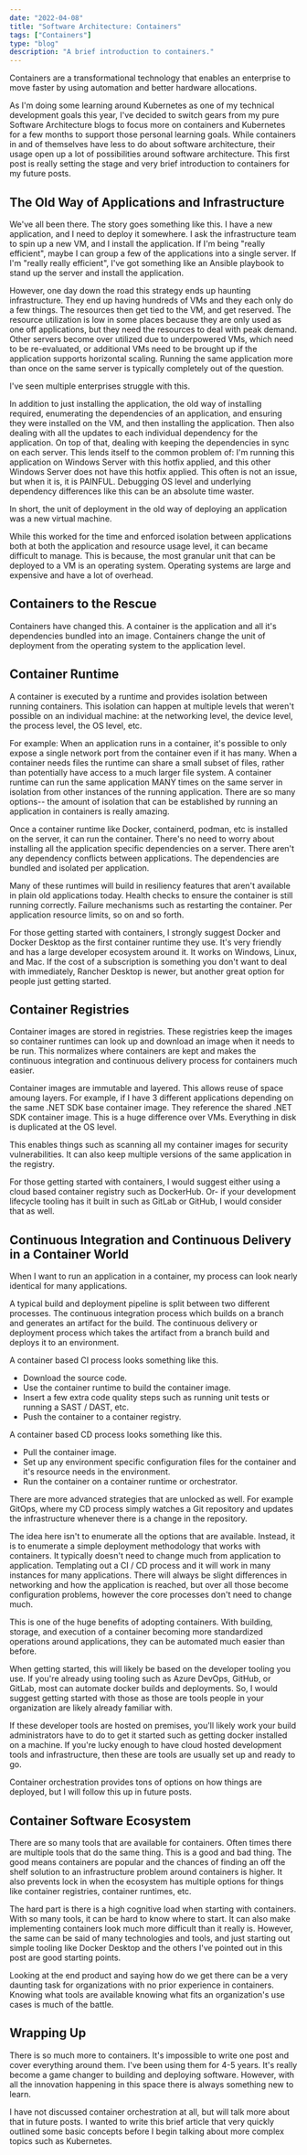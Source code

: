 ```yaml
---
date: "2022-04-08"
title: "Software Architecture: Containers"
tags: ["Containers"]
type: "blog"
description: "A brief introduction to containers."
---
```


Containers are a transformational technology that enables an enterprise to move faster by using automation and better hardware allocations.

As I'm doing some learning around Kubernetes as one of my technical development goals this year, I've decided to switch gears from my pure Software Architecture blogs to focus more on containers and Kubernetes for a few months to support those personal learning goals.
While containers in and of themselves have less to do about software architecture, their usage open up a lot of possibilities around software architecture.
This first post is really setting the stage and very brief introduction to containers for my future posts. 

## The Old Way of Applications and Infrastructure

We've all been there.
The story goes something like this.
I have a new application, and I need to deploy it somewhere.
I ask the infrastructure team to spin up a new VM, and I install the application.
If I'm being "really efficient", maybe I can group a few of the applications into a single server.
If I'm "really really efficient", I've got something like an Ansible playbook to stand up the server and install the application.

However, one day down the road this strategy ends up haunting infrastructure.
They end up having hundreds of VMs and they each only do a few things.
The resources then get tied to the VM, and get reserved.
The resource utilization is low in some places because they are only used as one off applications, but they need the resources to deal with peak demand.
Other servers become over utilized due to underpowered VMs, which need to be re-evaluated, or additional VMs need to be brought up if the application supports horizontal scaling.
Running the same application more than once on the same server is typically completely out of the question.

I've seen multiple enterprises struggle with this.

In addition to just installing the application, the old way of installing required, enumerating the dependencies of an application, and ensuring they were installed on the VM, and then installing the application.
Then also dealing with all the updates to each individual dependency for the application.
On top of that, dealing with keeping the dependencies in sync on each server.
This lends itself to the common problem of: I'm running this application on Windows Server with this hotfix applied, and this other Windows Server does not have this hotfix applied.
This often is not an issue, but when it is, it is PAINFUL.
Debugging OS level and underlying dependency differences like this can be an absolute time waster.

In short, the unit of deployment in the old way of deploying an application was a new virtual machine.

While this worked for the time and enforced isolation between applications both at both the application and resource usage level, it can became difficult to manage.
This is because, the most granular unit that can be deployed to a VM is an operating system.
Operating systems are large and expensive and have a lot of overhead.

## Containers to the Rescue

Containers have changed this.
A container is the application and all it's dependencies bundled into an image.
Containers change the unit of deployment from the operating system to the application level.

## Container Runtime

A container is executed by a runtime and provides isolation between running containers.
This isolation can happen at multiple levels that weren't possible on an individual machine: at the networking level, the device level, the process level, the OS level, etc.

For example:
When an application runs in a container, it's possible to only expose a single network port from the container even if it has many.
When a container needs files the runtime can share a small subset of files, rather than potentially have access to a much larger file system.
A container runtime can run the same application MANY times on the same server in isolation from other instances of the running application.
There are so many options-- the amount of isolation that can be established by running an application in containers is really amazing. 

Once a container runtime like Docker, containerd, podman, etc is installed on the server, it can run the container.
There's no need to worry about installing all the application specific dependencies on a server.
There aren't any dependency conflicts between applications.
The dependencies are bundled and isolated per application. 

Many of these runtimes will build in resiliency features that aren't available in plain old applications today.
Health checks to ensure the container is still running correctly.
Failure mechanisms such as restarting the container.
Per application resource limits, so on and so forth.

For those getting started with containers, I strongly suggest Docker and Docker Desktop as the first container runtime they use.
It's very friendly and has a large developer ecosystem around it.
It works on Windows, Linux, and Mac.
If the cost of a subscription is something you don't want to deal with immediately, Rancher Desktop is newer, but another great option for people just getting started.

## Container Registries

Container images are stored in registries.
These registries keep the images so container runtimes can look up and download an image when it needs to be run.
This normalizes where containers are kept and makes the continuous integration and continuous delivery process for containers much easier.

Container images are immutable and layered.
This allows reuse of space amoung layers.
For example, if I have 3 different applications depending on the same .NET SDK base container image.
They reference the shared .NET SDK container image.
This is a huge difference over VMs.
Everything in disk is duplicated at the OS level.

This enables things such as scanning all my container images for security vulnerabilities.
It can also keep multiple versions of the same application in the registry.

For those getting started with containers, I would suggest either using a cloud based container registry such as DockerHub.
Or- if your development lifecycle tooling has it built in such as GitLab or GitHub, I would consider that as well.

## Continuous Integration and Continuous Delivery in a Container World

When I want to run an application in a container, my process can look nearly identical for many applications.

A typical build and deployment pipeline is split between two different processes.
The continuous integration process which builds on a branch and generates an artifact for the build.
The continuous delivery or deployment process which takes the artifact from a branch build and deploys it to an environment.

A container based CI process looks something like this.
* Download the source code.
* Use the container runtime to build the container image.
* Insert a few extra code quality steps such as running unit tests or running a SAST / DAST, etc.
* Push the container to a container registry.

A container based CD process looks something like this.
* Pull the container image.
* Set up any environment specific configuration files for the container and it's resource needs in the environment.
* Run the container on a container runtime or orchestrator.

There are more advanced strategies that are unlocked as well.
For example GitOps, where my CD process simply watches a Git repository and updates the infrastructure whenever there is a change in the repository.

The idea here isn't to enumerate all the options that are available.
Instead, it is to enumerate a simple deployment methodology that works with containers.
It typically doesn't need to change much from application to application.
Templating out a CI / CD process and it will work in many instances for many applications.
There will always be slight differences in networking and how the application is reached, but over all those become configuration problems, however the core processes don't need to change much.

This is one of the huge benefits of adopting containers.
With building, storage, and execution of a container becoming more standardized operations around applications, they can be automated much easier than before.

When getting started, this will likely be based on the developer tooling you use.
If you're already using tooling such as Azure DevOps, GitHub, or GitLab, most can automate docker builds and deployments.
So, I would suggest getting started with those as those are tools people in your organization are likely already familiar with.

If these developer tools are hosted on premises, you'll likely work your build administrators have to do to get it started such as getting docker installed on a machine.
If you're lucky enough to have cloud hosted development tools and infrastructure, then these are tools are usually set up and ready to go.

Container orchestration provides tons of options on how things are deployed, but I will follow this up in future posts.

## Container Software Ecosystem

There are so many tools that are available for containers.
Often times there are multiple tools that do the same thing.
This is a good and bad thing.
The good means containers are popular and the chances of finding an off the shelf solution to an infrastructure problem around containers is higher.
It also prevents lock in when the ecosystem has multiple options for things like container registries, container runtimes, etc.

The hard part is there is a high cognitive load when starting with containers.
With so many tools, it can be hard to know where to start.
It can also make implementing containers look much more difficult than it really is.
However, the same can be said of many technologies and tools, and just starting out simple tooling like Docker Desktop and the others I've pointed out in this post are good starting points.

Looking at the end product and saying how do we get there can be a very daunting task for organizations with no prior experience in containers.
Knowing what tools are available knowing what fits an organization's use cases is much of the battle.

## Wrapping Up

There is so much more to containers.
It's impossible to write one post and cover everything around them.
I've been using them for 4-5 years.
It's really become a game changer to building and deploying software.
However, with all the innovation happening in this space there is always something new to learn.

I have not discussed container orchestration at all, but will talk more about that in future posts.
I wanted to write this brief article that very quickly outlined some basic concepts before I begin talking about more complex topics such as Kubernetes. 
